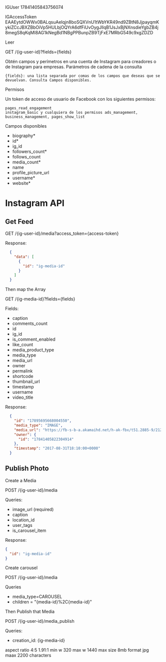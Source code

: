 IGUser 17841405843756074

IGAccessToken EAAEytdOWWx0BALqsuAeIqjn8boSQXVnU1tWbYKR49nd9ZBtN8JjpayqmKykiZCcJBXZBbOiVp5HULbjOQYrA6dfFiUvOygJllqB1JsJxBjNXnsdieYgbZB4j8megS8qKqMI8AG1kNegBd1NBgPPBunpZB9TjFxE7MRbG549c9xgZDZD


Leer

GET /{ig-user-id}?fields={fields}

Obtén campos y perímetros en una cuenta de Instagram para creadores o de Instagram para empresas.
Parámetros de cadena de la consulta

    {fields}: una lista separada por comas de los campos que deseas que se devuelvan. Consulta Campos disponibles.

Permisos

Un token de acceso de usuario de Facebook con los siguientes permisos:

    pages_read_engagement
    instagram_basic y cualquiera de los permisos ads_management, business_management, pages_show_list

Campos disponibles

- biography*
- id*
- ig_id
- followers_count*
- follows_count
- media_count*
- name
- profile_picture_url
- username*
- website*


# Instagram API

## Get Feed

GET /{ig-user-id}/media?access_token={access-token}

Response:
```json
  {
    "data": [
      {
        "id": "ig-media-id"
      }
    ]
  }
```

Then map the Array

GET /{ig-media-id}?fields={fields}

Fields: 
- caption
- comments_count
- id
- ig_id
- is_comment_enabled
- like_count
- media_product_type
- media_type
- media_url
- owner
- permalink
- shortcode
- thumbnail_url
- timestamp
- username
- video_title

Response:
```json
  {
    "id": "17895695668004550",
    "media_type": "IMAGE",
    "media_url": "https://fb-s-b-a.akamaihd.net/h-ak-fbx/t51.2885-9/21227247_1640962412602631_3222510491855224832_n.jpg?_nc_log=1",
    "owner": {
      "id": "17841405822304914"
    },
    "timestamp": "2017-08-31T18:10:00+0000"
  }
```

## Publish Photo

Create a Media

POST /{ig-user-id}/media

Queries:
- image_url (required)
- caption
- location_id
- user_tags
- is_carousel_item

Response:
```json
{
  "id": "ig-media-id"
}
```

Create carousel

POST /{ig-user-id}/media

Queries
- media_type=CAROUSEL
- children = "{media-id}%2C{media-id}"


Then Publish that Media

POST /{ig-user-id}/media_publish

Queries:
- creation_id: {ig-media-id}


aspect ratio 4:5 1.91:1
min w 320
max w 1440
max size 8mb
format jpg
maax 2200 characters

